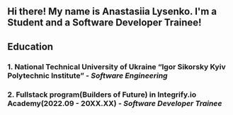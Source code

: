 ## Hi there! My name is Anastasiia Lysenko. I'm a Student and a Software Developer Trainee!

## Education
<h3>1. National Technical University of Ukraine “Igor Sikorsky Kyiv Polytechnic Institute” - <em>Software Engineering</em><h3>
<h3>2. Fullstack program(Builders of Future) in Integrify.io Academy(2022.09 - 20XX.XX) - <em>Software Developer Trainee</em><h3>
